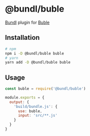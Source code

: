 # @bundl/buble

[Bundl](https://bundljs.org) plugin for [Buble](https://buble.surge.sh)

## Installation

```sh
# npm
npm i -D @bundl/buble buble
# yarn
yarn add -D @bundl/buble buble
```

## Usage

```js
const buble = require('@bundl/buble') 

module.exports = {
  output: {
    'build/bundle.js': {
      use: buble,
      input: 'src/**.js'
    }
  }
}
```